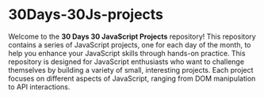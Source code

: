 # 30Days-30Js-projects
Welcome to the **30 Days 30 JavaScript Projects** repository! This repository contains a series of JavaScript projects, one for each day of the month, to help you enhance your JavaScript skills through hands-on practice.
This repository is designed for JavaScript enthusiasts who want to challenge themselves by building a variety of small, interesting projects. Each project focuses on different aspects of JavaScript, ranging from DOM manipulation to API interactions.

